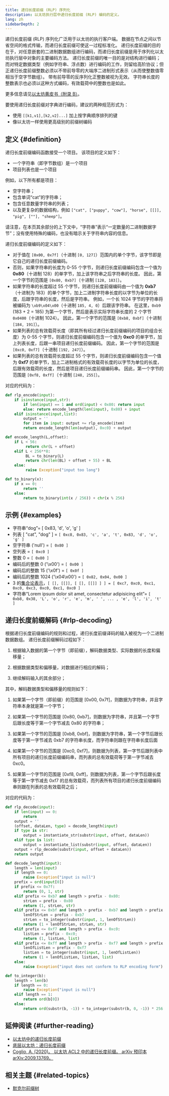 ```yaml
---
title: 递归长度前缀 (RLP) 序列化
description: 以太坊执行层中递归长度前缀 (RLP) 编码的定义。
lang: zh
sidebarDepth: 2
---
```


递归长度前缀 (RLP) 序列化广泛用于以太坊的执行客户端。 数据在节点之间以节省空间的格式传输，而递归长度前缀可使这一过程标准化。 递归长度前缀的目的在于，对任意嵌套的二进制数据数组进行编码，而递归长度前缀是用于序列化以太坊执行层中对象的主要编码方法。 递归长度前缀的唯一目的是对结构进行编码；而对特定数据类型（例如字符串、浮点数）进行编码的工作，则留给高阶协议；但正递归长度前缀整数必须以不带前导零的大端序二进制形式表示（从而使整数值零相当于空字节数组）。 带有前导零的反序列化正整数被视为无效。 字符串长度的整数表示也必须以这种方式编码，有效载荷中的整数也是如此。

更多信息请见[以太坊黄皮书（附录 B）](https://ethereum.github.io/yellowpaper/paper.pdf#page=19)。

要使用递归长度前缀对字典进行编码，建议的两种规范形式为：

- 使用 `[[k1,v1],[k2,v2]...]` 加上按字典顺序排列的键
- 像以太坊一样使用更高级别的前缀树编码

## 定义 {#definition}

递归长度前缀编码函数接受一个项目。 该项目的定义如下：

- 一个字符串（即字节数组）是一个项目
- 项目列表也是一个项目

例如，以下所有都是项目：

- 空字符串；
- 包含单词“cat”的字符串；
- 包含任意数量字符串的列表；
- 以及更复杂的数据结构，例如 `["cat", ["puppy", "cow"], "horse", [[]], "pig", [""], "sheep"]`。

请注意，在本页其余部分的上下文中，“字符串”表示“一定数量的二进制数据字节”；没有使用特殊的编码，也没有暗示关于字符串内容的信息。

递归长度前缀编码的定义如下：

- 对于值在 `[0x00, 0x7f]`（十进制 `[0, 127]`）范围内的单个字节，该字节即是它自己的递归长度前缀编码。
- 否则，如果字符串的长度为 0-55 个字节，则递归长度前缀编码包含一个值为 **0x80**（十进制 128）的单字节，加上该字符串之后字符串的长度。 因此，第一个字节的范围是 `[0x80, 0xb7]`（十进制 `[128, 183]`）。
- 如果字符串的长度超过 55 个字节，则递归长度前缀编码由一个值为 **0xb7**（十进制为 183）的单个字节，加上二进制字符串长度的以字节为单位的长度，后跟字符串的长度，然后是字符串。 例如，一个长 1024 字节的字符串将被编码为 `\xb9\x04\x00`（十进制 `185, 4, 0`）后跟该字符串。 在这里，`0xb9` (183 + 2 = 185) 为第一个字节，然后是表示实际字符串长度的 2 个字节 `0x0400`（十进制 1024）。 因此，第一个字节的范围是 `[0xb8, 0xbf]`（十进制 `[184, 191]`）。
- 如果列表的总有效载荷长度（即其所有经过递归长度前缀编码的项目的组合长度）为 0-55 个字节，则递归长度前缀编码包含一个值为 **0xc0** 的单字节，加上列表长度，后跟一串项目递归长度前缀编码。 因此，第一个字节的范围是 `[0xc0, 0xf7]`（十进制 `[192, 247]`）。
- 如果列表的总有效载荷长度超过 55 个字节，则递归长度前缀编码包含一个值为 **0xf7** 的单字节，加上二进制格式的有效载荷长度的以字节为单位的长度，后跟有效载荷的长度，然后是项目递归长度前缀编码串。 因此，第一个字节的范围是 `[0xf8, 0xff]`（十进制 `[248, 255]`）。

对应的代码为：

```python
def rlp_encode(input):
    if isinstance(input,str):
        if len(input) == 1 and ord(input) < 0x80: return input
        else: return encode_length(len(input), 0x80) + input
    elif isinstance(input,list):
        output = ''
        for item in input: output += rlp_encode(item)
        return encode_length(len(output), 0xc0) + output

def encode_length(L,offset):
    if L < 56:
         return chr(L + offset)
    elif L < 256**8:
         BL = to_binary(L)
         return chr(len(BL) + offset + 55) + BL
    else:
         raise Exception("input too long")

def to_binary(x):
    if x == 0:
        return ''
    else:
        return to_binary(int(x / 256)) + chr(x % 256)
```

## 示例 {#examples}

- 字符串“dog”= [ 0x83, 'd', 'o', 'g' ]
- 列表 [ "cat", "dog" ] = `[ 0xc8, 0x83, 'c', 'a', 't', 0x83, 'd', 'o', 'g' ]`
- 空字符串 ('null') = `[ 0x80 ]`
- 空列表 = `[ 0xc0 ]`
- 整数 0 = `[ 0x80 ]`
- 编码后的整数 0 ('\\x00') = `[ 0x00 ]`
- 编码后的整数 15 ('\\x0f') = `[ 0x0f ]`
- 编码后的整数 1024 ('\\x04\\x00') = `[ 0x82, 0x04, 0x00 ]`
- 3 的[集合论表示](http://en.wikipedia.org/wiki/Set-theoretic_definition_of_natural_numbers)，`[ [], [[]], [ [], [[]] ] ] = [ 0xc7, 0xc0, 0xc1, 0xc0, 0xc3, 0xc0, 0xc1, 0xc0 ]`
- 字符串“Lorem ipsum dolor sit amet, consectetur adipisicing elit”= `[ 0xb8, 0x38, 'L', 'o', 'r', 'e', 'm', ' ', ... , 'e', 'l', 'i', 't' ]`

## 递归长度前缀解码 {#rlp-decoding}

根据递归长度前缀编码的规则和过程，递归长度前缀译码的输入被视为一个二进制数据数组。 递归长度前缀解码过程如下：

1.  根据输入数据的第一个字节（即前缀），解码数据类型、实际数据的长度和偏移量；

2.  根据数据类型和偏移量，对数据进行相应的解码；

3.  继续解码输入的其余部分；

其中，解码数据类型和偏移量的规则如下：

1.  如果第一个字节（即前缀）的范围是 [0x00, 0x7f]，则数据为字符串，并且字符串本身就是第一个字节；

2.  如果第一个字节的范围是 [0x80, 0xb7]，则数据为字符串，并且第一个字节后跟长度等于第一个字节减去 0x80 的字符串；

3.  如果第一个字节的范围是 [0xb8, 0xbf]，则数据为字符串，第一个字节后跟长度等于第一字节减去 0xb7 的字符串长度，而字符串则跟在字符串长度后面

4.  如果第一个字节的范围是 [0xc0, 0xf7]，则数据为列表，第一字节后跟列表中所有项目的递归长度前缀编码串，而列表的总有效载荷等于第一字节减去 0xc0。

5.  如果第一个字节的范围是 [0xf8, 0xff]，则数据为列表，第一个字节后跟长度等于第一字节减去 0xf7 的总有效载荷，而列表所有项目的递归长度前缀编码串则跟在列表的总有效载荷之后；

对应的代码为：

```python
def rlp_decode(input):
    if len(input) == 0:
        return
    output = ''
    (offset, dataLen, type) = decode_length(input)
    if type is str:
        output = instantiate_str(substr(input, offset, dataLen))
    elif type is list:
        output = instantiate_list(substr(input, offset, dataLen))
    output + rlp_decode(substr(input, offset + dataLen))
    return output

def decode_length(input):
    length = len(input)
    if length == 0:
        raise Exception("input is null")
    prefix = ord(input[0])
    if prefix <= 0x7f:
        return (0, 1, str)
    elif prefix <= 0xb7 and length > prefix - 0x80:
        strLen = prefix - 0x80
        return (1, strLen, str)
    elif prefix <= 0xbf and length > prefix - 0xb7 and length > prefix - 0xb7 + to_integer(substr(input, 1, prefix - 0xb7)):
        lenOfStrLen = prefix - 0xb7
        strLen = to_integer(substr(input, 1, lenOfStrLen))
        return (1 + lenOfStrLen, strLen, str)
    elif prefix <= 0xf7 and length > prefix - 0xc0:
        listLen = prefix - 0xc0;
        return (1, listLen, list)
    elif prefix <= 0xff and length > prefix - 0xf7 and length > prefix - 0xf7 + to_integer(substr(input, 1, prefix - 0xf7)):
        lenOfListLen = prefix - 0xf7
        listLen = to_integer(substr(input, 1, lenOfListLen))
        return (1 + lenOfListLen, listLen, list)
    else:
        raise Exception("input does not conform to RLP encoding form")

def to_integer(b):
    length = len(b)
    if length == 0:
        raise Exception("input is null")
    elif length == 1:
        return ord(b[0])
    else:
        return ord(substr(b, -1)) + to_integer(substr(b, 0, -1)) * 256
```

## 延伸阅读 {#further-reading}

- [以太坊中的递归长度前缀](https://medium.com/coinmonks/data-structure-in-ethereum-episode-1-recursive-length-prefix-rlp-encoding-decoding-d1016832f919)
- [底层以太坊：递归长度前缀](https://medium.com/coinmonks/ethereum-under-the-hood-part-3-rlp-decoding-df236dc13e58)
- [Coglio, A. (2020)。 以太坊 ACL2 中的递归长度前缀。 arXiv 预印本 arXiv:2009.13769。](https://arxiv.org/abs/2009.13769)

## 相关主题 {#related-topics}

- [默克尔前缀树](/developers/docs/data-structures-and-encoding/patricia-merkle-trie)
